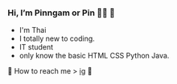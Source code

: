 ###  Hi, I’m Pinngam or Pin :fairy_woman: :stars:
- I'm Thai <br>
- I totally new to coding. <br>
- IT student<br>
- only know the basic HTML CSS Python Java. <br>

:envelope_with_arrow: How to reach me > [ig](https://www.instagram.com/21st_pinday/) :milky_way:

<!---
findmelily/findmelily is a ✨ special ✨ repository because its `README.md` (this file) appears on your GitHub profile.
You can click the Preview link to take a look at your changes.
--->
